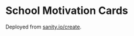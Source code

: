# School Motivation Cards

Deployed from [sanity.io/create](https://www.sanity.io/create/?template=sanity-io%2Fsanity-template-nextjs-landing-pages).

